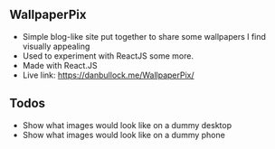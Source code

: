 ## WallpaperPix
- Simple blog-like site put together to share some wallpapers I find visually appealing
- Used to experiment with ReactJS some more.
- Made with React.JS
- Live link: https://danbullock.me/WallpaperPix/

## Todos
- Show what images would look like on a dummy desktop
- Show what images would look like on a dummy phone